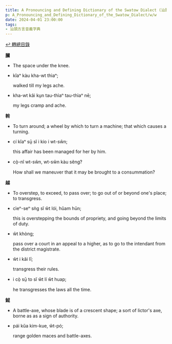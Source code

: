 ```yaml
---
title: A Pronouncing and Defining Dictionary of the Swatow Dialect (汕頭方言音義字典) / w
p: A_Pronouncing_and_Defining_Dictionary_of_the_Swatow_Dialect/w/w
date: 2024-04-01 23:00:00
tags: 
- 汕頭方言音義字典
---
```


[↩️ 轉總目錄](/A_Pronouncing_and_Defining_Dictionary_of_the_Swatow_Dialect)


**膕**
- The space under the knee.

- kîaⁿ kàu kha-wt thìaⁿ;

  walked till my legs ache.

- kha-wt kâi kṳn tau-thìaⁿ tau-thìaⁿ nē;

  my legs cramp and ache.

**斡**
- To turn around; a wheel by which to turn a machine; that which causes a turning.

- cí kĭaⁿ sṳ̄ sĭ i kio i wt-sŵn;

  this affair has been managed for her by him.

- cò̤-nî wt-sŵn, wt-sŵn kàu sêng?

  How shall we maneuver that it may be brought to a consummation?

**越**
- To overstep, to exceed, to pass over; to go out of or beyond one's place; to transgress.

- cìeⁿ-seⁿ sǹg sĭ ŵt lói, hŭam hūn;

  this is overstepping the bounds of propriety, and going beyond the limits of duty.

- ŵt khòng;

  pass over a court in an appeal to a higher, as to go to the intendant from the district magistrate.

- ŵt i kâi lī;

  transgress their rules.

- i cò̤ sṳ̄ to sĭ ŵt lí ŵt huap;

  he transgresses the laws all the time.

**鉞**
- A battle-axe, whose blade is of a crescent shape; a sort of lictor's axe, borne as as a sign of authority.

- pái kŭa kim-kue, ŵt-pó;

  range golden maces and battle-axes.